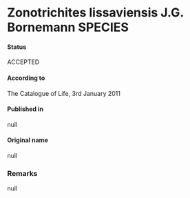 # Zonotrichites lissaviensis J.G. Bornemann SPECIES

#### Status
ACCEPTED

#### According to
The Catalogue of Life, 3rd January 2011

#### Published in
null

#### Original name
null

### Remarks
null
